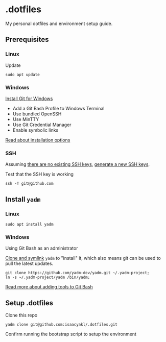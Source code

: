 # .dotfiles

My personal dotfiles and environment setup guide.

## Prerequisites

### Linux

Update

```shell
sudo apt update
```

### Windows

[Install Git for Windows](https://publish.obsidian.md/git-doc/Installation#Git+installation)

- Add a Git Bash Profile to Windows Terminal
- Use bundled OpenSSH
- Use MinTTY
- Use Git Credential Manager
- Enable symbolic links

[Read about installation options](https://gist.github.com/bhagatabhijeet/e08bec472c1a7ee9fb5414b3192b0d3b)

### SSH

Assuming [there are no existing SSH keys](https://docs.github.com/en/authentication/connecting-to-github-with-ssh/checking-for-existing-ssh-keys), [generate a new SSH keys](https://docs.github.com/en/authentication/connecting-to-github-with-ssh/generating-a-new-ssh-key-and-adding-it-to-the-ssh-agent).

Test that the SSH key is working

```shell
ssh -T git@github.com
```

## Install `yadm`

### Linux

```shell
sudo apt install yadm
```

### Windows

Using Git Bash as an administrator

[Clone and symlink](https://yadm.io/docs/install#clone) `yadm` to "install" it, which also means git can be used to pull the latest updates.

```shell
git clone https://github.com/yadm-dev/yadm.git ~/.yadm-project;
ln -s ~/.yadm-project/yadm /bin/yadm;
```

[Read more about adding tools to Git Bash](https://gist.github.com/evanwill/0207876c3243bbb6863e65ec5dc3f058)

## Setup .dotfiles

Clone this repo

```shell
yadm clone git@github.com:isaacyakl/.dotfiles.git
```

Confirm running the bootstrap script to setup the environment
